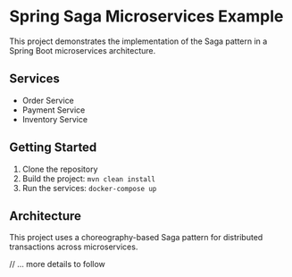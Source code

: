 # Spring Saga Microservices Example

This project demonstrates the implementation of the Saga pattern in a Spring Boot microservices architecture.

## Services

- Order Service
- Payment Service
- Inventory Service

## Getting Started

1. Clone the repository
2. Build the project: `mvn clean install`
3. Run the services: `docker-compose up`

## Architecture

This project uses a choreography-based Saga pattern for distributed transactions across microservices.

// ... more details to follow
